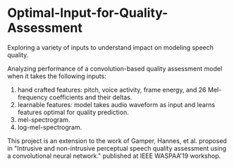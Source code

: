 # Optimal-Input-for-Quality-Assessment
Exploring a variety of inputs to understand impact on modeling speech quality.

Analyzing performance of a convolution-based quality assessment model when it takes the following inputs:
1) hand crafted features: pitch, voice activity, frame energy, and 26 Mel-frequency coefficients and their deltas.
2) learnable features: model takes audio waveform as input and learns features optimal for quality prediction.
3) mel-spectrogram.
4) log-mel-spectrogram.

This project is an extension to the work of Gamper, Hannes, et al. proposed in "Intrusive and non-intrusive perceptual speech quality assessment using a convolutional neural network." published at IEEE WASPAA'19 workshop.
